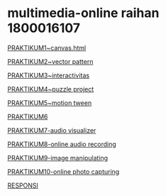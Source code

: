 <html>
<body>

<h1>multimedia-online raihan 1800016107</h1>

<p><a href="projek.html">PRAKTIKUM1~canvas.html</a></p>
<p><a href="projek2.html">PRAKTIKUM2~vector pattern</a></p>
<p><a href="praktikum3.html">PRAKTIKUM3~interactivitas</a></p>
<p><a href="prak4/prak4.html">PRAKTIKUM4~puzzle project</a></p>
<p><a href="praktikum5.html">PRAKTIKUM5~motion tween</a></p>
<p><a href="">PRAKTIKUM6</a></p>
<p><a href="prak 7/praktikum7.html">PRAKTIKUM7-audio visualizer</a></p>
<p><a href="praktikum8.html">PRAKTIKUM8-online audio recording </a></p>
<p><a href="prak9/praktikum9">PRAKTIKUM9-image manipulating</a></p>
<p><a href="praktikum10.html">PRAKTIKUM10-online photo capturing</a></p>
<p><a href="animasi/index.html">RESPONSI</a></p>




</body>
</html>
